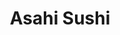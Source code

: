---
layout: place
title: "Asahi Sushi"
permalink: /washington/olympia/asahi-sushi.html
stateAbbr: WA
stateName: Washington
cityName: Olympia
place_id: ChIJVW-dpaB1kVQR7GkEIBBF6Bc
photos:
  - name: >-
      places/ChIJVW-dpaB1kVQR7GkEIBBF6Bc/photos/AeeoHcKBA5xFHqDFRFv8qU8kbkiGa_xok0elIZzGcfSFDjo9uHUA-wzYvJJ8prooy5g2A_9nR-oVsUhUWO_AWSSD7yR-SnNhdBErXvH2vhdCDSKvv9StLpyXk0M4t_bLGUJYsGT8ZgHLvDTnN4dVDJEKDqCHSbI7GpR2srLwt44b17ug6sSH2vklyhBtFxPw0kLTr1qSo3M-Tdw_2FNSzigDZu97VJe6dBLYSJ6yehAQYbAyzRbnCalfpqGRdRxmVM4vbQ4jl8oRmgTToGscpVT2X4JV99D_5j4ARY6A558zmAaO3A
    widthPx: 3575
    heightPx: 1754
    authorAttributions:
      - displayName: Asahi Sushi
        uri: https://maps.google.com/maps/contrib/117855807440684413616
        photoUri: >-
          https://lh3.googleusercontent.com/a-/ALV-UjV-sAoL2O0vGSzpkhAyjBPQbJYOyrDAdfHATW7AYWJC_88R0ik=s100-p-k-no-mo
    flagContentUri: >-
      https://www.google.com/local/imagery/report/?cb_client=maps_api_places.places_api&image_key=!1e10!2sAF1QipOyDZk12ELW4DeDAc67EjvADCAn0VLxTFbL5N4f&hl=en-US
    googleMapsUri: >-
      https://www.google.com/maps/place//data=!3m4!1e2!3m2!1sAF1QipOyDZk12ELW4DeDAc67EjvADCAn0VLxTFbL5N4f!2e10!4m2!3m1!1s0x549175a0a59d6f55:0x17e84510200469ec
  - name: >-
      places/ChIJVW-dpaB1kVQR7GkEIBBF6Bc/photos/AeeoHcJtLywpdFglkq-pJy7W7_wkxmueK3JRcM7oQH_Y3h72Rms_I954xhxpU5BVf_bzvGxzvEy4y27a6fOPgWIOJHRazHsj3EzK4Op_MzL6ZcoH0zakKgtm2eUJ5sVCuN8U1-toD0TuDlGqoQDFNuFZd4D7lUTPG0oCpaavmLtq5o0LRC0f7h4bpa5M7-k_btVX_E58ftrShct2JUQ--Bv3rTdNY0EqhaI5fm-pIZYD6AAidQaDAkC2Sjze1Uu8K7QOETtsf8y0fSbPdA3gQGqB1F7ZIbxngSO9VPp5OZx-ZzBHXA
    widthPx: 2390
    heightPx: 1894
    authorAttributions:
      - displayName: Asahi Sushi
        uri: https://maps.google.com/maps/contrib/117855807440684413616
        photoUri: >-
          https://lh3.googleusercontent.com/a-/ALV-UjV-sAoL2O0vGSzpkhAyjBPQbJYOyrDAdfHATW7AYWJC_88R0ik=s100-p-k-no-mo
    flagContentUri: >-
      https://www.google.com/local/imagery/report/?cb_client=maps_api_places.places_api&image_key=!1e10!2sAF1QipNrx_QV7ivSUlEOBEfkt3hF1FoZfLWY-1iJhA-_&hl=en-US
    googleMapsUri: >-
      https://www.google.com/maps/place//data=!3m4!1e2!3m2!1sAF1QipNrx_QV7ivSUlEOBEfkt3hF1FoZfLWY-1iJhA-_!2e10!4m2!3m1!1s0x549175a0a59d6f55:0x17e84510200469ec
  - name: >-
      places/ChIJVW-dpaB1kVQR7GkEIBBF6Bc/photos/AeeoHcL1BWhkeu5Y5OaCVqsEDmkkQGazG1Iu-BYY7TEHi5O6FFDUnOxun7nVbwngN08R4yGoHlW94VZhtcq4UQ0v7BWZ5hWjA03Xo6F4_1WQOpw8fM79wQ-Tx_wQXMuUVRyKmM1OCvrimdT6RPrm5VXvWDAmLZoVS_sS8TRG69BElP37czeCH55gkKouVpiD-OOvgagZt-918sn7oY1Cy3XipDFzX_xrmopjPmnArkqJzrk55QpiYxhuhF3SqbPnqNDgn2YZW8EoRq80SgI2azbhS4EnG7vAEpJopkzNlFAnngaDnX1_gUA1xXwXYWTForx07spJel9lLwG5lGTgkS0Bb2g1HkDKFLnecTgTOnY6RaVjzNcnCer7ljF75Ol_5hZ8N-wzPIoz9qKetMQ_z2TvT9pNclvkVXZ6d2asr2umZEWRY5v1
    widthPx: 4624
    heightPx: 3468
    authorAttributions:
      - displayName: Isabelle Ku
        uri: https://maps.google.com/maps/contrib/111349889766073821954
        photoUri: >-
          https://lh3.googleusercontent.com/a-/ALV-UjX1fTnAZTKySBAzoIw-MKkxr7saI5_Uqcl0xjHK1vp0ctx6WQeGnw=s100-p-k-no-mo
    flagContentUri: >-
      https://www.google.com/local/imagery/report/?cb_client=maps_api_places.places_api&image_key=!1e10!2sCIHM0ogKEICAgMDQ9aDqjwE&hl=en-US
    googleMapsUri: >-
      https://www.google.com/maps/place//data=!3m4!1e2!3m2!1sCIHM0ogKEICAgMDQ9aDqjwE!2e10!4m2!3m1!1s0x549175a0a59d6f55:0x17e84510200469ec
  - name: >-
      places/ChIJVW-dpaB1kVQR7GkEIBBF6Bc/photos/AeeoHcLdtuHfIGuNdoTmfLvKNz34UgQgZKF7xl7nP6XRB2lzDc4xOwwCI75qPjNGmEKRk4IbQKUM2gspcy3yjdBte-kzGPRS3f5wsXyHDVRT-y5zP_dyOR-w9PVCdFROSNcANohs1WouYB-JcPPvt0d0P_dtmd4pvBrPKvBsSsQ0TuqkDixqVjkLdg21ScL3p4vZBdb__rdTu5oRIpGoX7HIZkk8ktqVcdQ-2Q6vsOcpkOwXEvJWnwa_mZJRSP0HCqjgi2qkEz6OSrahLl-2i9ItYnpmxQxEkzApcWzSYgQimirWYFt5B_BqGNiZFf1b4SP_81BkNGx7aB2HxVyHZiBxVK4yT-Pl75zPyKVj9_KvT-iP9gStK4PZFVz6kq5RKOjXIYkxSpcI6hzxvr0b0xrZgwJAletwgR7nCWWyLbj06QvwdcgV
    widthPx: 4000
    heightPx: 3000
    authorAttributions:
      - displayName: Jeremy Hays
        uri: https://maps.google.com/maps/contrib/118295375469303178139
        photoUri: >-
          https://lh3.googleusercontent.com/a-/ALV-UjUwDVRGU8yQ1YR5S2DpRnik-MNPaT8c2qAM_O4XV07BvEhtiyBn=s100-p-k-no-mo
    flagContentUri: >-
      https://www.google.com/local/imagery/report/?cb_client=maps_api_places.places_api&image_key=!1e10!2sCIHM0ogKEICAgMCIypCzywE&hl=en-US
    googleMapsUri: >-
      https://www.google.com/maps/place//data=!3m4!1e2!3m2!1sCIHM0ogKEICAgMCIypCzywE!2e10!4m2!3m1!1s0x549175a0a59d6f55:0x17e84510200469ec
  - name: >-
      places/ChIJVW-dpaB1kVQR7GkEIBBF6Bc/photos/AeeoHcLohBtYxroVKCmgZ0_8Zq_-LZ8ZGfiQD87sr2Y3dOomkx6yJ_btBf878gco_PnYsK3eCy0NjnInBty1QjxpOKeg8bSGLiOEis5FYHKVt-1UixroZnsfLc6fYIJv70wQywOYNvtf-8eGvg6v69LHT0DcXjcSYEwz3bBI5YODCqm73ULDb1VQcFzphZAiiZkQkTYa0T0zJUrVpJAJmihwEeG2zrVrjzQ8dgy-60aL09pyVKq7j_2S8sUfSag1_lcvPLX3FL8bRExFv5OzoOY22psoLq3SesTKA04jugelSPhqzQ
    widthPx: 2435
    heightPx: 1951
    authorAttributions:
      - displayName: Asahi Sushi
        uri: https://maps.google.com/maps/contrib/117855807440684413616
        photoUri: >-
          https://lh3.googleusercontent.com/a-/ALV-UjV-sAoL2O0vGSzpkhAyjBPQbJYOyrDAdfHATW7AYWJC_88R0ik=s100-p-k-no-mo
    flagContentUri: >-
      https://www.google.com/local/imagery/report/?cb_client=maps_api_places.places_api&image_key=!1e10!2sAF1QipO51qk1PSZmdwKf6jPN_4niVx7w29A1zyjTENsK&hl=en-US
    googleMapsUri: >-
      https://www.google.com/maps/place//data=!3m4!1e2!3m2!1sAF1QipO51qk1PSZmdwKf6jPN_4niVx7w29A1zyjTENsK!2e10!4m2!3m1!1s0x549175a0a59d6f55:0x17e84510200469ec
  - name: >-
      places/ChIJVW-dpaB1kVQR7GkEIBBF6Bc/photos/AeeoHcJ1irsGVEDt_dhl0wrIP4sTdy3oCRA0DR1RF6LeLCpEXsiqe97ePRn9NK3ueBRbga18LAXB-34CxEFfkTosC6BxrC9X3dbsFiVx20DhF4jxETD7Y2rHxGxalKz2VxzNMepFyRoj_9Q-SDjdVXzgZMeb_aVdDAjSEVFC8xI7oIk-yIrRU2RBPPEpFmpeZCnva_Zq-VrctT0X60T33YX0haytNvQCpJ2wccmSkzA6KseALMMW1hajeHNs4dS0gqj4PlOGY7YcfYNlymWmCnHNPgyuqqDlk06qgbN-OBPxIYMYwA
    widthPx: 2380
    heightPx: 2138
    authorAttributions:
      - displayName: Asahi Sushi
        uri: https://maps.google.com/maps/contrib/117855807440684413616
        photoUri: >-
          https://lh3.googleusercontent.com/a-/ALV-UjV-sAoL2O0vGSzpkhAyjBPQbJYOyrDAdfHATW7AYWJC_88R0ik=s100-p-k-no-mo
    flagContentUri: >-
      https://www.google.com/local/imagery/report/?cb_client=maps_api_places.places_api&image_key=!1e10!2sAF1QipNK1BuVx_Er7Z4RnPNDCsxoJooA9zWxLoCPtQ2S&hl=en-US
    googleMapsUri: >-
      https://www.google.com/maps/place//data=!3m4!1e2!3m2!1sAF1QipNK1BuVx_Er7Z4RnPNDCsxoJooA9zWxLoCPtQ2S!2e10!4m2!3m1!1s0x549175a0a59d6f55:0x17e84510200469ec
  - name: >-
      places/ChIJVW-dpaB1kVQR7GkEIBBF6Bc/photos/AeeoHcK-xTkPZvsXgddIfQnutsIXEDYIwV7UM-HeZ4HToQWsIb0fYQZBaIdLldQh52k4PTdDF2V2Kd4Wc6kfGoEz6v9hwN9SL6ncceA-p1g6FrP4mCx62WACFnTD2aTYnCgfVRQTMpcHp1jBFzq2Gl6jgzjiW_6zgvNC_vlhowDysXXzHV5ZTBKBYq5xbwwasXPIxbL3lxYOWbS3Z5GJOqgjG0hv2FiQdG1ycLb2xbBEUyYyFdzp5tzgjvwT7EzZLpsg3H3Xie-pZIq-_lMq-aUMVZUeunvha9FCVZqSRs9M3XuDse4-Pstvai8D9yhTABQt1EBhVHZQS3La_tM7zQtlGdyiY3swQojjtW1VJFCDtJ7H4hX3nzvsU1q79GdTLczZqotPu-YgZOkskYCp2gkCcU2wkqQy7WB0pdZbtCZhTUVICw
    widthPx: 4032
    heightPx: 3024
    authorAttributions:
      - displayName: Jim Collins
        uri: https://maps.google.com/maps/contrib/101909524798829750428
        photoUri: >-
          https://lh3.googleusercontent.com/a/ACg8ocKTnfenlWCLHXENtT7O7thd08uWZcMdUgt23GJplwi5_Pefvg=s100-p-k-no-mo
    flagContentUri: >-
      https://www.google.com/local/imagery/report/?cb_client=maps_api_places.places_api&image_key=!1e10!2sCIHM0ogKEICAgIDHmsWmBg&hl=en-US
    googleMapsUri: >-
      https://www.google.com/maps/place//data=!3m4!1e2!3m2!1sCIHM0ogKEICAgIDHmsWmBg!2e10!4m2!3m1!1s0x549175a0a59d6f55:0x17e84510200469ec
  - name: >-
      places/ChIJVW-dpaB1kVQR7GkEIBBF6Bc/photos/AeeoHcKb3_epMMWLFqN7nC2pJW3Gb6L8MDiVl_mk-QRZfyDze8jsPnZYBHS-YNagSYOu8QZgupxhF_B1ONKEZPU9KpTsRhrCde1ZcEPc1DqhvzXmW0grqBmunfOKTnBm8ivbCeRBG0-UMZNPc-lZDKtW10hVAeGSa_bKhEswPKNA3FIpz2IHxzvj_heG1yA0V2VDKNEa5d7HJxHffXIorb1-QyPbCFWZXg5q_T_b0tgMf3ZLgkegDwv9me6WVydfzJGZFTqSqW3gyEFXX1WKq1rhTsa0hXDsmp-MP6DF_VJqy2o6VD_ACo2hK2Djr-ABUaSfZ0P9NFVix3rOZfiv2MyRCXhAKUvltLbQ21S_WJh6PLr301BEyOIJkaLiu497vwTBXI9QRinMql2DDcv8lRcXV80jIf1QFI9qPL0jGqO3GtI
    widthPx: 3072
    heightPx: 4080
    authorAttributions:
      - displayName: Kristopher Tong
        uri: https://maps.google.com/maps/contrib/107482266839951675607
        photoUri: >-
          https://lh3.googleusercontent.com/a-/ALV-UjX58iHy3bZ1xzzeFzEEh8Tdrh4xvS3c7trQXVT5w0E5_9qhVKgbug=s100-p-k-no-mo
    flagContentUri: >-
      https://www.google.com/local/imagery/report/?cb_client=maps_api_places.places_api&image_key=!1e10!2sCIHM0ogKEICAgID957DsOQ&hl=en-US
    googleMapsUri: >-
      https://www.google.com/maps/place//data=!3m4!1e2!3m2!1sCIHM0ogKEICAgID957DsOQ!2e10!4m2!3m1!1s0x549175a0a59d6f55:0x17e84510200469ec
  - name: >-
      places/ChIJVW-dpaB1kVQR7GkEIBBF6Bc/photos/AeeoHcKrrzSnuBOpnjYEQd5OArsz01YVSrcdJ_vQURvrNLl3pNcp2yoh1-yHTive8lEPGRTfNOgQ1GcUte8dmwUjdBEer3DIDaz714AiKDUv17xjaMBnUYp40xmRXD2jS3S3Opnpi9e-vXZkuVIX0__Uu2oFQHf8CMNOk87TO2AadyksaMBZ6_aFIr6YNCgk3dwtz0Q5sp5Ifw6jnL77xU1ACfq9Ey9GCISmhv6_WMtFlgpy3H7jnXsV1yAQUmOonnpFG1OojsdPB2g-PgNp9RCxt9k-MVD77wyUmXlYETbFzN7ytg
    widthPx: 3703
    heightPx: 2065
    authorAttributions:
      - displayName: Asahi Sushi
        uri: https://maps.google.com/maps/contrib/117855807440684413616
        photoUri: >-
          https://lh3.googleusercontent.com/a-/ALV-UjV-sAoL2O0vGSzpkhAyjBPQbJYOyrDAdfHATW7AYWJC_88R0ik=s100-p-k-no-mo
    flagContentUri: >-
      https://www.google.com/local/imagery/report/?cb_client=maps_api_places.places_api&image_key=!1e10!2sAF1QipPkx9OaopnSu-b4TGaw6BO5BGnZ39jprp8JplU5&hl=en-US
    googleMapsUri: >-
      https://www.google.com/maps/place//data=!3m4!1e2!3m2!1sAF1QipPkx9OaopnSu-b4TGaw6BO5BGnZ39jprp8JplU5!2e10!4m2!3m1!1s0x549175a0a59d6f55:0x17e84510200469ec
  - name: >-
      places/ChIJVW-dpaB1kVQR7GkEIBBF6Bc/photos/AeeoHcIpZS-taVo0cO2C17QlxdPS9E3J6wJSCD7Je16KZVg00b-Ai8t1z9k5FUg8d9oAUMOeUGwrHwaRgHL6jN1LcLEXOrcrhB0-9EYNhAftbEY3KqQIq_4ds5myVCjZJDeM8zKarFQ8dPdGrWvmKsdO0kvbxrWGi1fxfGXMMrq6v6tSdVjdM4dBij-PYNGOycU-3aUcTy6NvNqr4Q4pzEASuxMaPIaTC92DTDkiZgADet-XiAjehByfDFNcPV_rei8k3TtKV4tHuYDYxI_3xRLLohq38BLdQbGWhazAIdvMGKSmkivlcp7jkV7NpVP4NgWk2N9pWG577IMxssgauVsHWN4JBEgVvbfQhoMA-n2tVj9DYv7O0O0RH5dWz0cbOEsE1xEyMJZQL8jd5oAGDeBrVvdWn-StcSnyNJs6trHj9DPCHw
    widthPx: 4608
    heightPx: 3456
    authorAttributions:
      - displayName: John Roth
        uri: https://maps.google.com/maps/contrib/112315824514022781006
        photoUri: >-
          https://lh3.googleusercontent.com/a-/ALV-UjWZWKhJ3osp5Oz60x24YnfQO2Wi5HZQbadWmsJ54hy7U9nqMuB4Ug=s100-p-k-no-mo
    flagContentUri: >-
      https://www.google.com/local/imagery/report/?cb_client=maps_api_places.places_api&image_key=!1e10!2sCIHM0ogKEICAgICGnIfkMw&hl=en-US
    googleMapsUri: >-
      https://www.google.com/maps/place//data=!3m4!1e2!3m2!1sCIHM0ogKEICAgICGnIfkMw!2e10!4m2!3m1!1s0x549175a0a59d6f55:0x17e84510200469ec
address: 106 Legion Way SE, Olympia, WA 98501, USA
street: 106 Legion Way SE
city: Olympia
state: WA
zip: '98501'
country: USA
neighborhood: Historic District
latitude: '47.043340'
longitude: '-122.901033'
accessibility_options:
  wheelchairAccessibleParking: true
  wheelchairAccessibleEntrance: true
  wheelchairAccessibleRestroom: true
  wheelchairAccessibleSeating: true
business_status: OPERATIONAL
name: Asahi Sushi
google_maps_links:
  directionsUri: >-
    https://www.google.com/maps/dir//''/data=!4m7!4m6!1m1!4e2!1m2!1m1!1s0x549175a0a59d6f55:0x17e84510200469ec!3e0
  placeUri: https://maps.google.com/?cid=1722702793028168172
  writeAReviewUri: >-
    https://www.google.com/maps/place//data=!4m3!3m2!1s0x549175a0a59d6f55:0x17e84510200469ec!12e1
  reviewsUri: >-
    https://www.google.com/maps/place//data=!4m4!3m3!1s0x549175a0a59d6f55:0x17e84510200469ec!9m1!1b1
  photosUri: >-
    https://www.google.com/maps/place//data=!4m3!3m2!1s0x549175a0a59d6f55:0x17e84510200469ec!10e5
primary_type: Sushi Restaurant
opening_hours:
  regular: null
  current: null
secondary_opening_hours:
  regular:
    weekdayDescriptions: null
    type: null
  current:
    weekdayDescriptions: null
    type: null
phone: (360) 705-8000
price_level: PRICE_LEVEL_MODERATE
price_range: $20 &ndash; $30
rating: '4.7'
rating_count: 697
website: https://asahisushiolympia.com/
description: null
reviews: null
parking_options: null
payment_options: null
allow_dogs: null
curbside_pickup: null
delivery: null
dine_in: null
good_for_children: null
good_for_groups: null
good_for_sports: null
live_music: null
menu_for_children: null
outdoor_seating: null
reservable: null
restroom: null
serves_beer: null
serves_breakfast: null
serves_brunch: null
serves_cocktails: null
serves_coffee: null
serves_dinner: null
serves_dessert: null
serves_lunch: null
serves_vegetarian_food: null
serves_wine: null
takeout: null

---